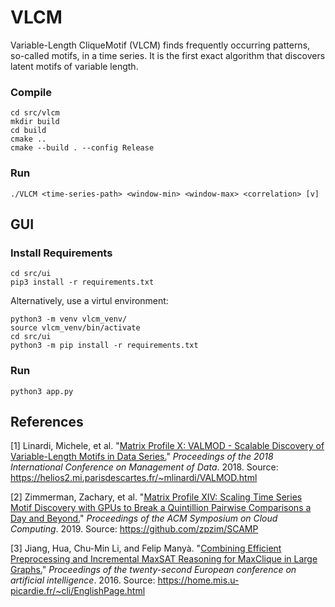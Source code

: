 # VLCM

Variable-Length CliqueMotif (VLCM) finds frequently occurring patterns, so-called motifs, in a time series. It is the first exact algorithm that discovers latent motifs of variable length.

### Compile
```
cd src/vlcm
mkdir build
cd build
cmake ..
cmake --build . --config Release
```

### Run
```
./VLCM <time-series-path> <window-min> <window-max> <correlation> [v]
```

## GUI

### Install Requirements

```
cd src/ui
pip3 install -r requirements.txt
```
Alternatively, use a virtul environment:
```
python3 -m venv vlcm_venv/
source vlcm_venv/bin/activate
cd src/ui
python3 -m pip install -r requirements.txt
```

### Run
```
python3 app.py
```

## References

[1] Linardi, Michele, et al. "[Matrix Profile X: VALMOD - Scalable Discovery of Variable-Length Motifs in Data Series.](https://dl.acm.org/doi/pdf/10.1145/3183713.3183744)" *Proceedings of the 2018 International Conference on Management of Data*. 2018. Source: https://helios2.mi.parisdescartes.fr/~mlinardi/VALMOD.html

[2] Zimmerman, Zachary, et al. "[Matrix Profile XIV: Scaling Time Series Motif Discovery with GPUs to Break a Quintillion Pairwise Comparisons a Day and Beyond.](https://www.cs.ucr.edu/~eamonn/SCAMP-camera-ready-final1.pdf)" *Proceedings of the ACM Symposium on Cloud Computing*. 2019. Source: https://github.com/zpzim/SCAMP

[3] Jiang, Hua, Chu-Min Li, and Felip Manyà. "[Combining Efficient Preprocessing and Incremental MaxSAT Reasoning for MaxClique in Large Graphs.](http://www.mis.u-picardie.fr/~cli/ecai2016PublishedVersion.pdf)" *Proceedings of the twenty-second European conference on artificial intelligence*. 2016. Source: https://home.mis.u-picardie.fr/~cli/EnglishPage.html


